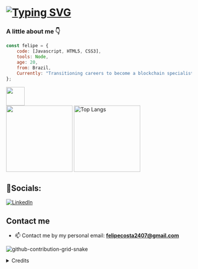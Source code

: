 # [![Typing SVG](https://readme-typing-svg.demolab.com?font=Raleway&weight=500&size=30&pause=1000&color=F7F7F7&center=true&vCenter=true&random=false&width=435&lines=Hi+there!+I'm+Felipe%F0%9F%91%8B)](https://git.io/typing-svg)

### A little about me 👇

```javascript
const felipe = {
    code: [Javascript, HTML5, CSS3],
    tools: Node,
    age: 20,
    from: Brazil,
    Currently: "Transitioning careers to become a blockchain specialist"
};
```

<img src="https://media1.giphy.com/media/OmxPCq8ATFXig/giphy.gif?cid=790b7611q4yzcu35wfpsmh1acy14n38aumzb799as49ovmg4&ep=v1_stickers_search&rid=giphy.gif&ct=s" width="50">

<div align="left">
    <img height="180em" src="https://github-readme-stats.vercel.app/api?username=FelipeCostaMartins&theme=light&hide_border=false&include_all_commits=true&count_private=true">
	<img alt="Top Langs" height="180em"src="https://github-readme-stats.vercel.app/api/top-langs/?username=FelipeCostaMartins&theme=light&hide_border=false&include_all_commits=true&count_private=true&layout=compact">
</div>

## 🤝Socials:

[![LinkedIn](https://img.shields.io/badge/-LinkedIn-FFFFFF?style=for-the-badge&logo=linkedin&logoColor=007BB6)](https://www.linkedin.com/in/felipe-costa-620367236/)

## Contact me
  
  - 📫 Contact me by my personal email: **felipecosta2407@gmail.com**


![github-contribution-grid-snake](https://user-images.githubusercontent.com/89845641/218791674-c52db856-24d2-429f-8867-170c365730d1.svg)

<details align="left">
  <summary>Credits</summary> 
  - Badges by <a href="https://shields.io/">shields.io</a>
  <br>
  - GitHub Stats by <a href="https://github.com/anuraghazra/github-readme-stats">anuraghazra</a>
  <br>
   - GitHub Streak by <a href="https://github.com/DenverCoder1/github-readme-streak-stats">DenverCoder1</a>
</details>
